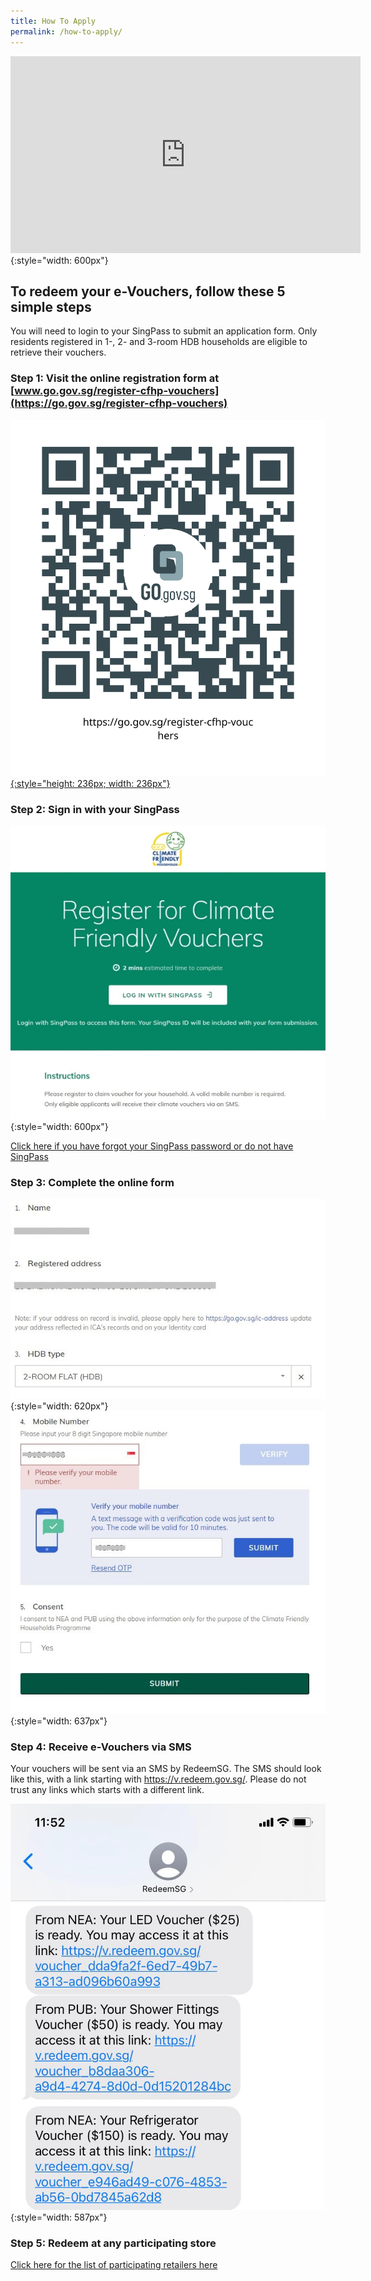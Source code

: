 ```yaml
---
title: How To Apply
permalink: /how-to-apply/
---
```

<iframe width="560" height="315" src="https://www.youtube.com/embed/wZbvUokJTNI" frameborder="0" allow="accelerometer; autoplay; clipboard-write; encrypted-media; gyroscope; picture-in-picture" allowfullscreen></iframe> {:style="width: 600px"}


## To redeem your e-Vouchers, follow these 5 simple steps
You will need to login to your SingPass to submit an application form. Only residents registered in 1-, 2- and 3-room HDB households are eligible to retrieve their vouchers.


### Step 1: Visit the online registration form at [www.go.gov.sg/register-cfhp-vouchers](https://go.gov.sg/register-cfhp-vouchers)

[![register QR code](/images/register-QR-SVG.svg){:style="height: 236px; width: 236px"}](https://go.gov.sg/register-cfhp-vouchers)

### Step 2: Sign in with your SingPass

![formslogin](/images/Step2-formsglogin.jpg){:style="width: 600px"}

[Click here if you have forgot your SingPass password or do not have SingPass](https://www.singpass.gov.sg/)

### Step 3: Complete the online form

![Complete Online Form](/images/step3-completeform.jpg){:style="width: 620px"} ![Complete Online Form](/images/step3-mobileotp.jpg){:style="width: 637px"}

### Step 4: Receive e-Vouchers via SMS

Your vouchers will be sent via an SMS by RedeemSG. The SMS should look like this, with a link starting with https://v.redeem.gov.sg/. Please do not trust any links which starts with a different link.

![Complete Online Form](/images/step4-smsvoucher.jpg){:style="width: 587px"}

### Step 5: Redeem at any participating store

[Click here for the list of participating retailers here](/retailers/list-of-retailers/)
